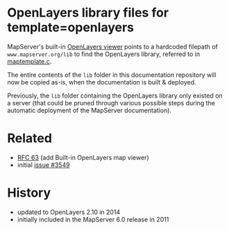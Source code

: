 # OpenLayers library files for template=openlayers

MapServer's built-in [OpenLayers viewer](https://mapserver.org/cgi/openlayers.html)
points to a hardcoded filepath of `www.mapserver.org/lib` to find the OpenLayers 
library, referred to in [maptemplate.c](https://github.com/MapServer/MapServer/blob/main/src/maptemplate.c#L54).

The entire contents of the `lib` folder in this documentation repository 
will now be copied as-is, when the documentation is built & deployed.

Previously, the `lib` folder containing the OpenLayers library only existed on 
a server (that could be pruned through various possible steps during the 
automatic deployment of the MapServer documentation).

# Related 

- [RFC 63](https://mapserver.org/development/rfc/ms-rfc-63.html) (add 
  Built-in OpenLayers map viewer)
- initial [issue #3549](https://github.com/MapServer/MapServer/issues/3549)

# History

- updated to OpenLayers 2.10 in 2014
- initially included in the MapServer 6.0 release in 2011
